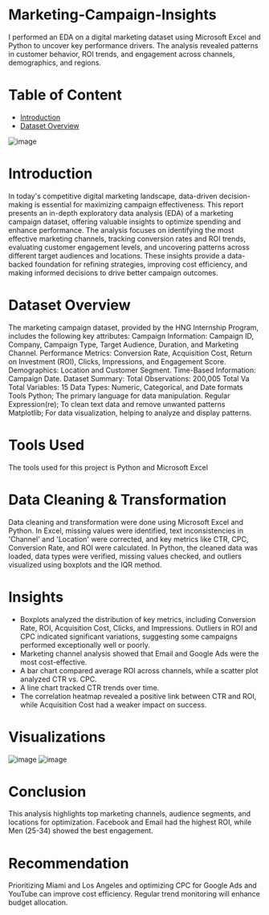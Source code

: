 # Marketing-Campaign-Insights
I performed an EDA on a digital marketing dataset using Microsoft Excel and Python to uncover key performance drivers. The analysis revealed patterns in customer behavior, ROI trends, and engagement across channels, demographics, and regions.

# Table of Content
- [Introduction](https://github.com/Humairah9/Marketing-Campaign-Insights/blob/main/README.md#introduction)
- [Dataset Overview](https://github.com/Humairah9/Marketing-Campaign-Insights/blob/main/README.md#dataset-overview)

![image](https://github.com/user-attachments/assets/25d50196-4b5b-44b6-ab55-de8982aebb17)

# Introduction 
In today's competitive digital marketing landscape, data-driven decision-making is essential for maximizing campaign effectiveness. This report presents an in-depth exploratory data analysis (EDA) of a marketing campaign dataset, offering valuable insights to optimize spending and enhance performance. 
The analysis focuses on identifying the most effective marketing channels, tracking conversion rates and ROI trends, evaluating customer engagement levels, and uncovering patterns across different target audiences and locations. These insights provide a data-backed foundation for refining strategies, improving cost efficiency, and making informed decisions to drive better campaign outcomes.

# Dataset Overview
The marketing campaign dataset, provided by the HNG Internship Program, includes the following key attributes:
Campaign Information: Campaign ID, Company, Campaign Type, Target Audience, Duration, and Marketing Channel.
Performance Metrics: Conversion Rate, Acquisition Cost, Return on Investment (ROI), Clicks, Impressions, and Engagement Score.
Demographics: Location and Customer Segment.
Time-Based Information: Campaign Date.
Dataset Summary:
Total Observations: 200,005
Total Va
Total Variables: 15
Data Types: Numeric, Categorical, and Date formats
Tools
Python; The primary language for data manipulation.
Regular Expression(re); To clean text data and remove unwanted patterns
Matplotlib; For data visualization, helping to analyze and display patterns.

# Tools Used 
The tools used for this project is Python and Microsoft Excel

# Data Cleaning & Transformation
Data cleaning and transformation were done using Microsoft Excel and Python. In Excel, missing values were identified, text inconsistencies in 'Channel' and 'Location' were corrected, and key metrics like CTR, CPC, Conversion Rate, and ROI were calculated. In Python, the cleaned data was loaded, data types were verified, missing values checked, and outliers visualized using boxplots and the IQR method.

# Insights
- Boxplots analyzed the distribution of key metrics, including Conversion Rate, ROI, Acquisition Cost, Clicks, and Impressions. Outliers in ROI and CPC indicated significant variations, suggesting some campaigns performed exceptionally well or poorly.
- Marketing channel analysis showed that Email and Google Ads were the most cost-effective.
- A bar chart compared average ROI across channels, while a scatter plot analyzed CTR vs. CPC.
- A line chart tracked CTR trends over time.
- The correlation heatmap revealed a positive link between CTR and ROI, while Acquisition Cost had a weaker impact on success.

 # Visualizations
 ![image](https://github.com/user-attachments/assets/5566189e-fb24-4493-9334-c9a1f0b39243)
 ![image](https://github.com/user-attachments/assets/4d29ca5d-e734-4594-8304-cbdfa16bbea5)

# Conclusion
This analysis highlights top marketing channels, audience segments, and locations for optimization. Facebook and Email had the highest ROI, while Men (25-34) showed the best engagement.

# Recommendation
Prioritizing Miami and Los Angeles and optimizing CPC for Google Ads and YouTube can improve cost efficiency. Regular trend monitoring will enhance budget allocation.













